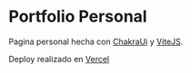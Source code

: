 # Portfolio Personal
Pagina personal hecha con [ChakraUi](https://chakra-ui.com/) y [ViteJS](https://vitejs.dev/).

Deploy realizado en [Vercel](https://vercel.com/)